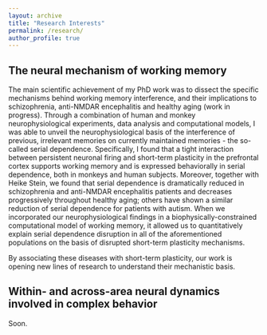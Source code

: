 ```yaml
---
layout: archive
title: "Research Interests"
permalink: /research/
author_profile: true
---
```


## The neural mechanism of working memory

The main scientific achievement of my PhD work was to dissect the specific mechanisms behind working memory interference, and their implications to schizophrenia, anti-NMDAR encephalitis and healthy aging (work in progress). Through a combination of human and monkey neurophysiological experiments, data analysis and computational models, I was able to unveil the neurophysiological basis of the interference of previous, irrelevant memories on currently maintained memories - the so-called serial dependence. Specifically, I found that a tight interaction between persistent neuronal firing and short-term plasticity in the prefrontal cortex supports working memory and is expressed behaviorally in serial dependence, both in monkeys and human subjects. Moreover, together with Heike Stein, we found that serial dependence is dramatically reduced in schizophrenia and anti-NMDAR encephalitis patients and decreases progressively throughout healthy aging; others have shown a similar reduction of serial dependence for patients with autism. When we incorporated our neurophysiological findings in a biophysically-constrained computational model of working memory, it allowed us to quantitatively explain serial dependence disruption in all of the aforementioned populations on the basis of disrupted short-term plasticity mechanisms. 

By associating these diseases with short-term plasticity, our work is opening new lines of research to understand their mechanistic basis.


## Within- and across-area neural dynamics involved in complex behavior


Soon. 
